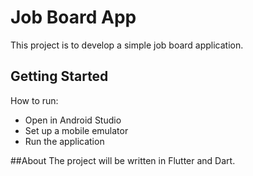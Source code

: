 # Job Board App
This project is to develop a simple job board application. 

## Getting Started
How to run:

- Open in Android Studio
- Set up a mobile emulator
- Run the application

##About
The project will be written in Flutter and Dart. 